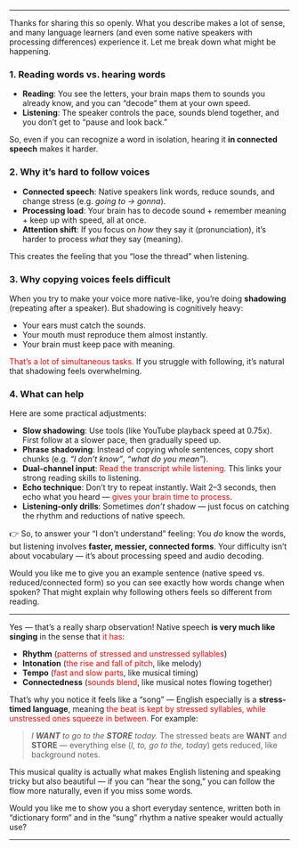 
---

Thanks for sharing this so openly. What you describe makes a lot of sense, and many language learners (and even some native speakers with processing differences) experience it. Let me break down what might be happening.

### 1. Reading words vs. hearing words

* **Reading**: You see the letters, your brain maps them to sounds you already know, and you can “decode” them at your own speed.
* **Listening**: The speaker controls the pace, sounds blend together, and you don’t get to “pause and look back.”

So, even if you can recognize a word in isolation, hearing it **in connected speech** makes it harder.

### 2. Why it’s hard to follow voices

* **Connected speech**: Native speakers link words, reduce sounds, and change stress (e.g. *going to → gonna*).
* **Processing load**: Your brain has to decode sound + remember meaning + keep up with speed, all at once.
* **Attention shift**: If you focus on *how* they say it (pronunciation), it’s harder to process *what* they say (meaning).

This creates the feeling that you “lose the thread” when listening.

### 3. Why copying voices feels difficult

When you try to make your voice more native-like, you’re doing **shadowing** (repeating after a speaker). But shadowing is cognitively heavy:

* Your ears must catch the sounds.
* Your mouth must reproduce them almost instantly.
* Your brain must keep pace with meaning.

<span style="color:rgb(255, 0, 0)">That’s a lot of simultaneous tasks.</span> If you struggle with following, it’s natural that shadowing feels overwhelming.

### 4. What can help

Here are some practical adjustments:

* **Slow shadowing**: Use tools (like YouTube playback speed at 0.75x). First follow at a slower pace, then gradually speed up.
* **Phrase shadowing**: Instead of copying whole sentences, copy short chunks (e.g. *“I don’t know”*, *“what do you mean”*).
* **Dual-channel input**: <span style="color:rgb(255, 0, 0)">Read the transcript while listening.</span> This links your strong reading skills to listening.
* **Echo technique**: Don’t try to repeat instantly. Wait 2–3 seconds, then echo what you heard — <span style="color:rgb(255, 0, 0)">gives your brain time to process</span>.
* **Listening-only drills**: Sometimes *don’t* shadow — just focus on catching the rhythm and reductions of native speech.

👉 So, to answer your “I don’t understand” feeling:
You *do* know the words, but listening involves **faster, messier, connected forms**. Your difficulty isn’t about vocabulary — it’s about processing speed and audio decoding.

Would you like me to give you an example sentence (native speed vs. reduced/connected form) so you can see exactly how words change when spoken? That might explain why following others feels so different from reading.

---

Yes — that’s a really sharp observation! Native speech **is very much like singing** in the sense that <span style="color:rgb(255, 0, 0)">it has</span>:

* **Rhythm** (<span style="color:rgb(255, 0, 0)">patterns of stressed and unstressed syllables</span>)
* **Intonation** (<span style="color:rgb(255, 0, 0)">the rise and fall of pitch</span>, like melody)
* **Tempo** (<span style="color:rgb(255, 0, 0)">fast and slow parts</span>, like musical timing)
* **Connectedness** (<span style="color:rgb(255, 0, 0)">sounds blend</span>, like musical notes flowing together)

That’s why you notice it feels like a “song” — English especially is a **stress-timed language**, meaning <span style="color:rgb(255, 0, 0)">the beat is kept by stressed syllables, while unstressed ones squeeze in between.</span> For example:

> *I **WANT** to go to the **STORE** today.*
> The stressed beats are **WANT** and **STORE** — everything else (*I, to, go to the, today*) gets reduced, like background notes.

This musical quality is actually what makes English listening and speaking tricky but also beautiful — if you can “hear the song,” you can follow the flow more naturally, even if you miss some words.

Would you like me to show you a short everyday sentence, written both in “dictionary form” and in the “sung” rhythm a native speaker would actually use?

---




